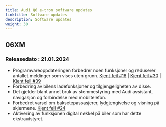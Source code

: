 ```yaml
---
title: Audi Q6 e-tron software updates
linktitle: Software updates
description: Software updates
weight: 30
---
```


## 06XM

### Releasedato : 21.01.2024

- Programvareoppdateringen forbedrer noen funksjoner og reduserer antallet meldinger som vises uten grunn. [Kjent feil #16](https://github.com/electrichasgoneaudi/q6-e-tron/issues/16) | [Kjent feil #30](https://github.com/electrichasgoneaudi/q6-e-tron/issues/30) | [Kjent feil #39](https://github.com/electrichasgoneaudi/q6-e-tron/issues/39)
- Forbedring av bilens ladefunksjoner og tilgjengeligheten av disse.
- Det gjelder blant annet bruk av stemmestyring med Audi assistant, navigasjon og forbindelse med mobiltelefon.
- Forbedret varsel om baksetepassasjerer, lydgjengivelse og visning på skjermene. [Kjent feil #24](https://github.com/electrichasgoneaudi/q6-e-tron/issues/24)
- Aktivering av funksjonen digital nøkkel på biler som har dette ekstrautstyret.


